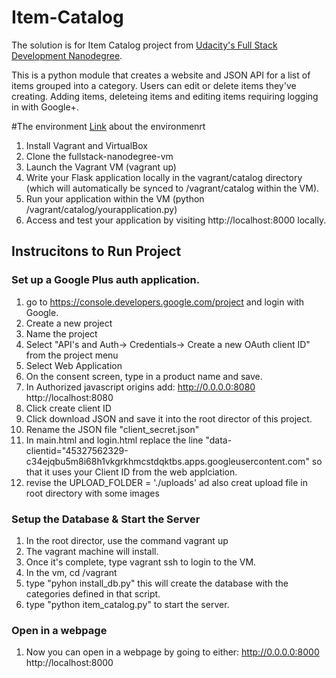 # Item-Catalog
The solution is for Item Catalog project from [Udacity's Full Stack Development Nanodegree](https://docs.google.com/document/d/1jFjlq_f-hJoAZP8dYuo5H3xY62kGyziQmiv9EPIA7tM/pub?embedded=true).

This is a python module that creates a website and JSON API for a list of items grouped into a category. Users can edit or delete items they've creating. Adding items, deleteing items and editing items requiring logging in with Google+.

#The environment
[Link](https://github.com/udacity/fullstack-nanodegree-vm) about the environmenrt

1. Install Vagrant and VirtualBox 
2. Clone the fullstack-nanodegree-vm
3. Launch the Vagrant VM (vagrant up)
4. Write your Flask application locally in the vagrant/catalog directory (which will automatically be synced to /vagrant/catalog within the VM).
5. Run your application within the VM (python /vagrant/catalog/yourapplication.py)
6. Access and test your application by visiting http://localhost:8000 locally.


## Instrucitons to Run Project

### Set up a Google Plus auth application.
1. go to https://console.developers.google.com/project and login with Google.
2. Create a new project
3. Name the project
4. Select "API's and Auth-> Credentials-> Create a new OAuth client ID" from the project menu
5. Select Web Application
6. On the consent screen, type in a product name and save.
7. In Authorized javascript origins add:
    http://0.0.0.0:8080
    http://localhost:8080 
8. Click create client ID
9. Click download JSON and save it into the root director of this project. 
10. Rename the JSON file "client_secret.json"
11. In main.html and login.html replace the line "data-clientid="45327562329-c34ejqbu5m8i68h1vkgrkhmcstdqktbs.apps.googleusercontent.com" so that it uses your Client ID from the web applciation. 
12. revise the UPLOAD_FOLDER = './uploads' ad also creat upload file in root directory with some images
### Setup the Database & Start the Server
1. In the root director, use the command vagrant up
2. The vagrant machine will install.
3. Once it's complete, type vagrant ssh to login to the VM.
4. In the vm, cd /vagrant
5. type "pyhon install_db.py" this will create the database with the categories defined in that script.
6. type "python item_catalog.py" to start the server.

### Open in a webpage
1. Now you can open in a webpage by going to either:
    http://0.0.0.0:8000
    http://localhost:8000

